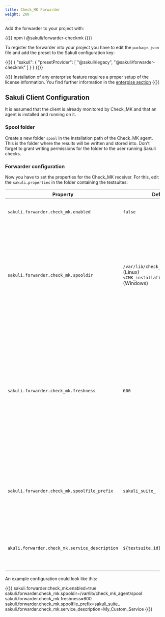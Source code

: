 ```yaml
---
title: Check_MK Forwarder
weight: 200
---
```


Add the forwarder to your project with:

{{<highlight bash>}}
npm i @sakuli/forwarder-checkmk
{{</highlight>}}

To register the forwarder into your project you have to edit the `package.json` file and add the preset to the Sakuli configuration key:

{{<highlight json>}}
{
    "sakuli": {
        "presetProvider": [
            "@sakuli/legacy",
            "@sakuli/forwarder-checkmk"
        ]
    }
}
{{</highlight>}}

{{<alert>}}
Installation of any enterprise feature requires a proper setup of the license information. You find further information in the [enterpise section](/docs/enterprise#using-licences-information)
{{</alert>}}

## Sakuli Client Configuration

It is assumed that the client is already monitored by Check_MK and that an agent is installed and running on it.

### Spool folder

Create a new folder `spool` in the installation path of the Check_MK agent. This is the folder where the results will be written and stored into. Don't forget to grant writing permissions for the folder to the user running Sakuli checks.

### Forwarder configuration

Now you have to set the properties for the Check_MK receiver. For this, edit the `sakuli.properties` in the folder containing the testsuites:

|Property| Default| Effect|
|--------|--------|-------|
|`sakuli.forwarder.check_mk.enabled`|`false`|Enables writing to the spool file  |
|`sakuli.forwarder.check_mk.spooldir`|`/var/lib/check_mk_agent/spool` (Linux)<br/>`<CMK_installation_path>\\spool` (Windows)|Path to the spool folder as defined above. On Windows, the backslashes have to be escaped with '\'. Check_MK is expecting the result files from Sakuli in here |
|`sakuli.forwarder.check_mk.freshness`|`600`|Defines the maximal age in seconds in which the result is still valid. If the last modification of the result file is older than this property, the result file will be ignored. The Check_MK service will turn into UNKNOWN   |
|`sakuli.forwarder.check_mk.spoolfile_prefix`|`sakuli_suite_`|Defines the result file prefix. It can be used to change the default naming convention for the Check_MK output files  |
|`akuli.forwarder.check_mk.service_description`|`${testsuite.id}`|Defines the service description which is used within the check result |

An example configuration could look like this:

{{<highlight properties>}}
sakuli.forwarder.check_mk.enabled=true
sakuli.forwarder.check_mk.spooldir=/var/lib/check_mk_agent/spool
sakuli.forwarder.check_mk.freshness=600
sakuli.forwarder.check_mk.spoolfile_prefix=sakuli_suite_
sakuli.forwarder.check_mk.service_description=My_Custom_Service
{{</highlight>}}
